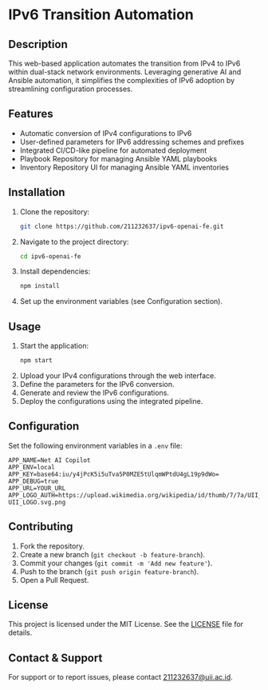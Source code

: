 # IPv6 Transition Automation

## Description
This web-based application automates the transition from IPv4 to IPv6 within dual-stack network environments. Leveraging generative AI and Ansible automation, it simplifies the complexities of IPv6 adoption by streamlining configuration processes.

## Features
- Automatic conversion of IPv4 configurations to IPv6
- User-defined parameters for IPv6 addressing schemes and prefixes
- Integrated CI/CD-like pipeline for automated deployment
- Playbook Repository for managing Ansible YAML playbooks
- Inventory Repository UI for managing Ansible YAML inventories

## Installation
1. Clone the repository:
    ```bash
    git clone https://github.com/211232637/ipv6-openai-fe.git
    ```
2. Navigate to the project directory:
    ```bash
    cd ipv6-openai-fe
    ```
3. Install dependencies:
    ```bash
    npm install
    ```
4. Set up the environment variables (see Configuration section).

## Usage
1. Start the application:
    ```bash
    npm start
    ```
2. Upload your IPv4 configurations through the web interface.
3. Define the parameters for the IPv6 conversion.
4. Generate and review the IPv6 configurations.
5. Deploy the configurations using the integrated pipeline.

## Configuration
Set the following environment variables in a `.env` file:
```env
APP_NAME=Net AI Copilot
APP_ENV=local
APP_KEY=base64:iu/y4jPcK5i5uTva5P0MZE5tUlqmWPtdU4gL19p9dWo=
APP_DEBUG=true
APP_URL=YOUR_URL
APP_LOGO_AUTH=https://upload.wikimedia.org/wikipedia/id/thumb/7/7a/UII_LOGO.svg/1200px-UII_LOGO.svg.png
```

## Contributing
1. Fork the repository.
2. Create a new branch (`git checkout -b feature-branch`).
3. Commit your changes (`git commit -m 'Add new feature'`).
4. Push to the branch (`git push origin feature-branch`).
5. Open a Pull Request.

## License
This project is licensed under the MIT License. See the [LICENSE](LICENSE) file for details.

## Contact & Support
For support or to report issues, please contact [211232637@uii.ac.id](mailto:211232637@uii.ac.id).
